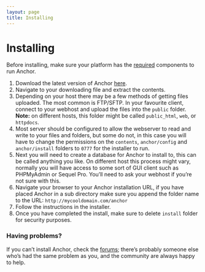 ```yaml
---
layout: page
title: Installing
---
```


# Installing

Before installing, make sure your platform has the [required](/) components to run Anchor.

1.	Download the latest version of Anchor [here](//anchorcms.com/download).
2.	Navigate to your downloading file and extract the contents.
3.	Depending on your host there may be a few methods of getting files uploaded.
	The most common is FTP/SFTP. In your favourite client, connect to your webhost
	and upload the files into the `public` folder. **Note:** on different hosts,
	this folder might be called `public_html`, `web`, or `httpdocs`.
4.	Most server should be configured to allow the webserver to read and write to
	your files and folders, but some do not, in this case you will have to change
	the permissions on the `contents`, `anchor/config` and `anchor/install` folders to `0777` for
	the installer to run.
5.	Next you will need to create a database for Anchor to install to, this can
	be called anything you like. On different host this process might vary,
	normally you will have access to some sort of GUI client such as PHPMyAdmin
	or Sequel Pro. You’ll need to ask your webhost if you’re not sure with this.
6.	Navigate your browser to your Anchor installation URL, if you have placed Anchor
	in a sub directory make sure you append the folder name to the URL: `http://mycooldomain.com/anchor`
7.  Follow the instructions in the installer.
8.	Once you have completed the install, make sure to delete `install` folder for
    security purposes.

### Having problems?

If you can’t install Anchor, check the [forums](//forums.anchorcms.com); there’s
probably someone else who’s had the same problem as you, and the community are
always happy to help.
